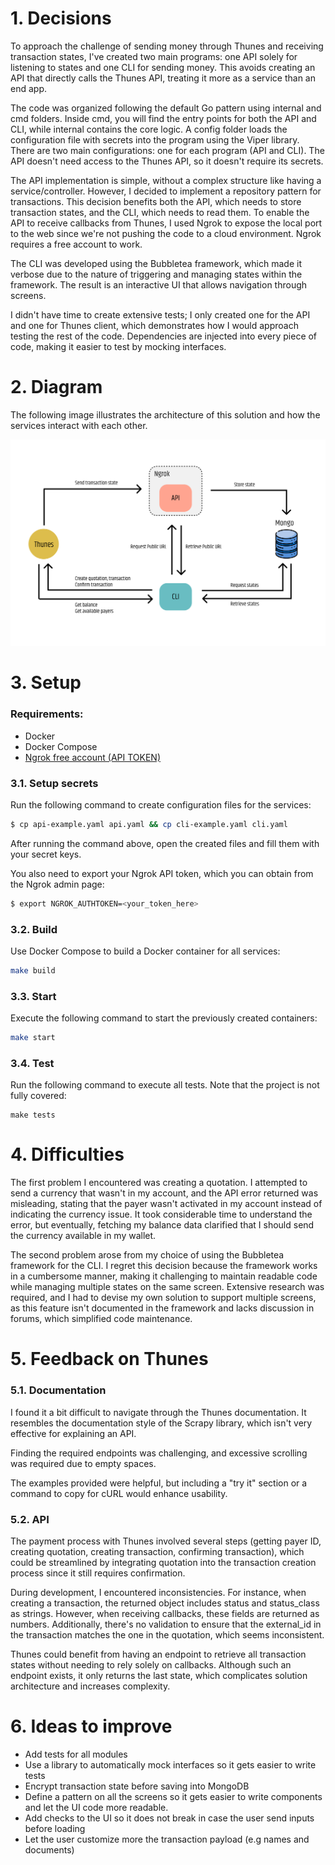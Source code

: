 # 1. Decisions

To approach the challenge of sending money through Thunes and receiving transaction states, I've created two main programs: one API solely for listening to states and one CLI for sending money. This avoids creating an API that directly calls the Thunes API, treating it more as a service than an end app.

The code was organized following the default Go pattern using internal and cmd folders. Inside cmd, you will find the entry points for both the API and CLI, while internal contains the core logic. A config folder loads the configuration file with secrets into the program using the Viper library. There are two main configurations: one for each program (API and CLI). The API doesn't need access to the Thunes API, so it doesn't require its secrets.

The API implementation is simple, without a complex structure like having a service/controller. However, I decided to implement a repository pattern for transactions. This decision benefits both the API, which needs to store transaction states, and the CLI, which needs to read them. To enable the API to receive callbacks from Thunes, I used Ngrok to expose the local port to the web since we're not pushing the code to a cloud environment. Ngrok requires a free account to work.

The CLI was developed using the Bubbletea framework, which made it verbose due to the nature of triggering and managing states within the framework. The result is an interactive UI that allows navigation through screens.

I didn't have time to create extensive tests; I only created one for the API and one for Thunes client, which demonstrates how I would approach testing the rest of the code. Dependencies are injected into every piece of code, making it easier to test by mocking interfaces.

# 2. Diagram

The following image illustrates the architecture of this solution and how the services interact with each other.

![Diagram](docs/diagram.png)

# 3. Setup

### Requirements:
- Docker
- Docker Compose
- [Ngrok free account (API TOKEN)](https://dashboard.ngrok.com/signup)

### 3.1. Setup secrets

Run the following command to create configuration files for the services:

```bash
$ cp api-example.yaml api.yaml && cp cli-example.yaml cli.yaml
```
After running the command above, open the created files and fill them with your secret keys.

You also need to export your Ngrok API token, which you can obtain from the Ngrok admin page:
```bash
$ export NGROK_AUTHTOKEN=<your_token_here>
```

### 3.2. Build

Use Docker Compose to build a Docker container for all services:

```bash
make build
```
### 3.3. Start
Execute the following command to start the previously created containers:
```bash
make start
```

### 3.4. Test
Run the following command to execute all tests. Note that the project is not fully covered:
```
make tests
```


# 4. Difficulties

The first problem I encountered was creating a quotation. I attempted to send a currency that wasn't in my account, and the API error returned was misleading, stating that the payer wasn't activated in my account instead of indicating the currency issue. It took considerable time to understand the error, but eventually, fetching my balance data clarified that I should send the currency available in my wallet.

The second problem arose from my choice of using the Bubbletea framework for the CLI. I regret this decision because the framework works in a cumbersome manner, making it challenging to maintain readable code while managing multiple states on the same screen. Extensive research was required, and I had to devise my own solution to support multiple screens, as this feature isn't documented in the framework and lacks discussion in forums, which simplified code maintenance.


# 5. Feedback on Thunes

### 5.1. Documentation

I found it a bit difficult to navigate through the Thunes documentation. It resembles the documentation style of the Scrapy library, which isn't very effective for explaining an API.

Finding the required endpoints was challenging, and excessive scrolling was required due to empty spaces.

The examples provided were helpful, but including a "try it" section or a command to copy for cURL would enhance usability.

### 5.2. API

The payment process with Thunes involved several steps (getting payer ID, creating quotation, creating transaction, confirming transaction), which could be streamlined by integrating quotation into the transaction creation process since it still requires confirmation.

During development, I encountered inconsistencies. For instance, when creating a transaction, the returned object includes status and status_class as strings. However, when receiving callbacks, these fields are returned as numbers. Additionally, there's no validation to ensure that the external_id in the transaction matches the one in the quotation, which seems inconsistent.

Thunes could benefit from having an endpoint to retrieve all transaction states without needing to rely solely on callbacks. Although such an endpoint exists, it only returns the last state, which complicates solution architecture and increases complexity.

# 6. Ideas to improve

- Add tests for all modules
- Use a library to automatically mock interfaces so it gets easier to write tests
- Encrypt transaction state before saving into MongoDB
- Define a pattern on all the screens so it gets easier to write components and let the UI code more readable.
- Add checks to the UI so it does not break in case the user send inputs before loading
- Let the user customize more the transaction payload (e.g names and documents)
